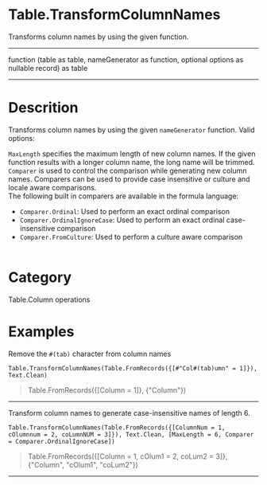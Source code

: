 ﻿# Table.TransformColumnNames
Transforms column names by using the given function.
***
function (table as table, nameGenerator as function, optional options as nullable record) as table
***
# Descrition 
Transforms column names by using the given <code>nameGenerator</code> function. Valid options:
    <div>
      <code>MaxLength</code> specifies the maximum length of new column names. If the given function results with a longer column name, the long name will be trimmed.
    </div>
    <div>
      <code>Comparer</code> is used to control the comparison while generating new column names. Comparers can be used to provide case insensitive or culture and locale aware comparisons.
    </div>
    <div>
      The following built in comparers are available in the formula language:
    </div>
    <ul>
      <li><code>Comparer.Ordinal</code>: Used to perform an exact ordinal comparison</li>
      <li><code>Comparer.OrdinalIgnoreCase</code>: Used to perform an exact ordinal case-insensitive comparison</li>
      <li> <code>Comparer.FromCulture</code>: Used to perform a culture aware comparison</li>      
    </ul>
    
# Category 
Table.Column operations
# Examples 
Remove the <code>#(tab)</code> character from column names
```
Table.TransformColumnNames(Table.FromRecords({[#"Col#(tab)umn" = 1]}), Text.Clean)
```
> Table.FromRecords({[Column = 1]}, {"Column"})
***
Transform column names to generate case-insensitive names of length 6.
```
Table.TransformColumnNames(Table.FromRecords({[ColumnNum = 1, cOlumnnum = 2, coLumnNUM = 3]}), Text.Clean, [MaxLength = 6, Comparer = Comparer.OrdinalIgnoreCase])
```
> Table.FromRecords({[Column = 1, cOlum1 = 2, coLum2 = 3]}, {"Column", "cOlum1", "coLum2"})
***
